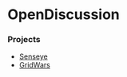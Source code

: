 # OpenDiscussion



### Projects
- [Senseye](http://senseye.com.ua/)
- [GridWars](http://grid-wars.com/ru/)
